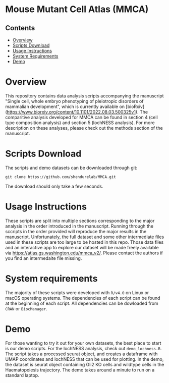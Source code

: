 # Mouse Mutant Cell Atlas (MMCA)

## Contents
- [Overview](#overview)
- [Scripts Download](#scripts-download)
- [Usage Instructions](#usage-instructions)
- [System Requirements](#system-requirements)
- [Demo](#demo)

# Overview

This repository contains data analysis scripts accompanying the manuscript "Single cell, whole embryo phenotyping of pleiotropic disorders of mammalian development", which is currently available on [bioRxiv] (https://www.biorxiv.org/content/10.1101/2022.08.03.500325v1). The comparitive analysis developed for MMCA can be found in section 4 (cell type composition analysis) and section 5 (lochNESS analysis). For more description on these analyses, please check out the methods section of the manuscript. 

# Scripts Download
The scripts and demo datasets can be downloaded through git: 
```
git clone https://github.com/shendurelab/MMCA.git
```
The download should only take a few seconds.

# Usage Instructions
These scripts are split into multiple sections corresponding to the major analysis in the order introduced in the manuscript. Running through the sccripts in the order provided will reproduce the major results in the manuscript. Unfortunately, the full dataset and some other intermediate files used in these scripts are too large to be hosted in this repo. Those data files and an interactive app to explore our dataset will be made freely available via https://atlas.gs.washington.edu/mmca_v2/. Please contact the authors if you find an intermedaite file missing.

# System requirements
The majority of these scripts were developed with `R/v4.0` on Linux or macOS operating systems. The dependencies of each script can be found at the beginning of each script. All dependencies can be dowloaded from `CRAN` or `BiocManager`.

# Demo
For those wanting to try it out for your own datasets, the best place to start is our demo scripts. For the lochNESS analysis, check out `demo_lochness.R`. The script takes a processed seurat object, and creates a dataframe with UMAP coordinates and lochNESS that can be used for plotting. In the demo, the dataset is seurat object containing Gli2 KO cells and wildtype cells in the Haematopoiesis trajectory. The demo takes around a minute to run on a standard laptop.
